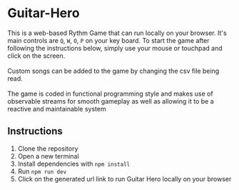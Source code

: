 # Guitar-Hero
This is a web-based Rythm Game that can run locally on your browser. It's main controls are `Q`, `W`, `O`, `P` on your key board.
To start the game after following the instructions below, simply use your mouse or touchpad and click on the screen.  
<br/>Custom songs can be added to the game by changing the csv file being read.  
<br/>The game is coded in functional programming style and makes use of observable streams for smooth gameplay as well as allowing it to be a reactive and maintainable system
## Instructions
1. Clone the repository
2. Open a new terminal
3. Install dependencies with ```npm install```
4. Run ```npm run dev```
5. Click on the generated url link to run Guitar Hero locally on your browser
